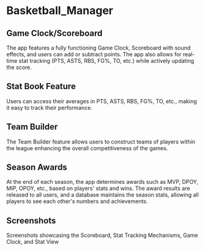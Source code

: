 # Basketball_Manager

<!DOCTYPE html>
<html lang="en">

<head>
  <meta charset="UTF-8">
  <meta name="viewport" content="width=device-width, initial-scale=1.0">
 
</head>

<body>

  <h2>Game Clock/Scoreboard</h2>
  <p>The app features a fully functioning Game Clock, Scoreboard with sound effects, and users can add or subtract points. The app also allows for
    real-time stat tracking (PTS, ASTS, RBS, FG%, TO, etc.) while actively updating the score.</p>

  <h2>Stat Book Feature</h2>
  <p>Users can access their averages in PTS, ASTS, RBS, FG%, TO, etc., making it easy to track their performance.</p>

  <h2>Team Builder</h2>
  <p>The Team Builder feature allows users to construct teams of players within the league enhancing the overall
    competitiveness of the games.</p>

  <h2>Season Awards</h2>
  <p>At the end of each season, the app determines awards such as MVP, DPOY, MIP, OPOY, etc., based on players' stats
    and wins. The award results are released to all users, and a database maintains the season stats, allowing all
    players to see each other's numbers and achievements.</p>

 <h2>Screenshots</h2>
 <p>Screenshots showcasing the Scoreboard, Stat Tracking Mechanisms, Game Clock, and Stat View</p>
 <div style="display: flex; margin: 100%">
  <img src="https://github.com/Swabhan/Basketball-Management-App/assets/46286853/4a19f909-70f3-4023-99c2-4787580ba11c" alt="Scoreboard" width="200"  style="border-radius: 10px; object-fit: cover;">
  <img src="https://github.com/Swabhan/Basketball-Management-App/assets/46286853/dccde021-1e4e-44c4-9374-a494e0c7cb95" alt="Stats" width="193" style="border-radius: 10px; object-fit: cover;">





  
 
